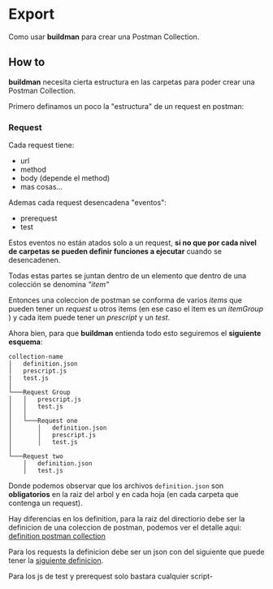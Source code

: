 # Export

Como usar **buildman** para crear una Postman Collection.

## How to

**buildman** necesita cierta estructura en las carpetas para poder crear una Postman Collection.

Primero definamos un poco la "estructura" de un request en postman:

### Request

Cada request tiene:
+ url
+ method
+ body (depende el method)
+ mas cosas...

Ademas cada request desencadena "eventos":
+ prerequest
+ test

Estos eventos no están atados solo a un request, **si no que por cada nivel de carpetas se pueden definir funciones a ejecutar** cuando se desencadenen. 


Todas estas partes se juntan dentro de un elemento que dentro de una colección se denomina  _"item"_

Entonces una coleccion de postman se conforma de varios _items_ que pueden tener un _request_ u otros items (en ese caso el item es un _itemGroup_ ) y cada item puede tener un _prescript_ y un _test_.


Ahora bien, para que **buildman** entienda todo esto seguiremos el **siguiente esquema**:

```
collection-name
│   definition.json
│   prescript.js
|   test.js   
│
└───Request Group
│   │   prescript.js
│   │   test.js
│   │
│   └───Request one
│       │   definition.json
│       │   prescript.js
│       │   test.js
│   
└───Request two
    │   definition.json
    │   test.js
```

Donde podemos observar que los archivos `definition.json` son **obligatorios** en la raiz del arbol y en cada hoja (en cada carpeta que contenga un request).

Hay diferencias en los definition, para la raiz del directiorio debe ser la definicion de una coleccion de postman, podemos ver el detalle aqui: [definition postman collection](https://www.postmanlabs.com/postman-collection/Collection.html#~definition)

Para los requests la definicion debe ser un json con del siguiente que puede tener la [siguiente definicion](https://www.postmanlabs.com/postman-collection/Request.html#~definition).

Para los js de test y prerequest solo bastara cualquier script-